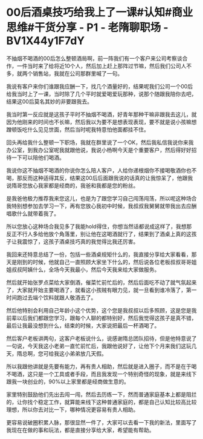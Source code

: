 # 00后酒桌技巧给我上了一课#认知#商业思维#干货分享 - P1 - 老隋聊职场 - BV1X44y1F7dY

不抽烟不喝酒的00后怎么整顿酒局啊，前一阵我们有一个客户来公司考察谈合作，一件当时来了给将近10个人，然后加上赶上那阵过节嘛，然后我们公司人不多，就两个销售站，我就在公司那群里喊了一句。

我说有客户来你们谁跟我应酬一下，找几个酒量好的，结果呢我们公司一个00后给我当时上了一课，当时除了几个平时就爱喝爱玩那种，说那个随跟我陪你去吧，结果这00后莫名其妙的非要跟我去。

我当时第一反应就是这孩子平时不抽烟不喝酒，好青年那种干嘛非跟我去这儿，就因为他刚来的时间也不长嘛，然后我以为要不是想表现表现，要不就是说小孩嘛想蹭顿饭吃什么见见世面，然后当时呢我特意怕他面都挂不住。

回头再给我什么整顿一下职场，我就在群里说了一个OK，然后我私信我说你来我办公室，到我办公室呢我就跟他说，我说小杨啊今天是个重要客户，然后得好好招待一下可以陪他们喝酒。

我说你这不抽烟不喝酒的你说你怎么陪人客户，人给你递根烟你不接喝敬酒你也不喝，那反而这种适得其反，结果这00后后面跟我说的话真的让我惊呆了，他跟我说隋哥您放心我家都是经商的，我爸和我都是您的粉丝。

是我爸他极力推荐我来您这儿，也是为了跟您学习自己闯荡闯荡，所以呢这种场合我特别想参加去学习一下，再有您放心我初中时候，我叔叔我舅舅就带我出去应酬唱歌什么就带着我了。

所以您放心这种场合我见多了我能hold得住，你想当然话都说成这样了，我想那反正不行人多给他放个角落里，别让他在这喝酒就行了，结果到了酒桌上真的这孩子让我震惊了，这孩子酒桌技巧真的我觉得比我还厉害。

我回来还特意总结了一份，包括一些酒桌规矩什么的，我直接分享给大家看看，那天是刚到的时候，他就自己一直照顾大家坐下什么的，然后说各位老板叔叔哥哥姐姐叔叔阿姨什么，全场今天我最小，然后今天我来给大家做服务。

然后就开始张罗点菜给大家倒酒，催菜忙前忙后的，然后后面吃不动了就气氛起来了，大家就开始主要喝酒了，就看这小孩贼有眼力见，就一旦看到谁冷落了，第一时间跑过去端个饮料就跟人敬酒去了。

然后他特别会利用自己年龄小这个优势，这个您是我叔叔以后多照顾，这是您是我前辈以后我们都跟您学习，跟每个人聊的都特别好，然后我觉得这孩子是真不错，最后让我最没想到什么，结束的时候，大家说把最后一杯酒喝了。

然后客户老板讲两句，这客户老板说什么，说感谢隋总团队招待，但是他特意说了一句说，今天我这小老弟一直忙前忙后，我跟他说好了，让他下个月来我们这玩几天，隋总啊，您可给我这小弟弟放几天假。

所以我跟他讲就是先要有能力，再有贵人相助，然后就是进入圈子，而不是在于喝不喝酒，这只是一个工具或者手段，而且我发现一个特别奇怪的现象，就是来线下跟我一块创业的，90%以上家里都是经商做生意的。

家里特别鼓励他们先出去闯一闯，然后去历练一下，然而普通家庭基本上都是阻拦的，让你找个稳定工作，就算能来线下这种普通家庭的，都是自己认知比较高比较理想，所以你去对比一下，哪种情况更容易有贵人相助。

更容易说破圈积累人脉，那很显然一件了，大家可以去看一下我的新法，里面写了我现在在做的事和玩法，都是直接分享给大家，希望能有帮助。

